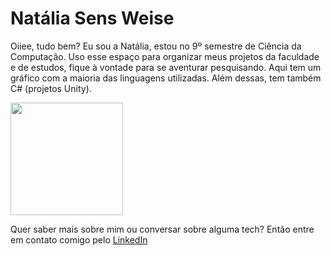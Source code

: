 # Natália Sens Weise

Oiiee, tudo bem?
Eu sou a Natália, estou no 9º semestre de Ciência da Computação.
Uso esse espaço para organizar meus projetos da faculdade e de estudos, fique à vontade para se aventurar pesquisando.
Aqui tem um gráfico com a maioria das linguagens utilizadas. Além dessas, tem também C# (projetos Unity).

<!-- <a href="https://github.com/PanicAThePython"> -->
<img height="180em" src="https://github-readme-stats.vercel.app/api/top-langs/?username=PanicAThePython&layout=compact&langs_count=7&theme=dracula"/>
<!-- <img height="180em" src="https://github-readme-stats.vercel.app/api?username=PanicAThePython&show_icons=true&theme=dracula&include_all_commits=true&count_private=true"/> -->

Quer saber mais sobre mim ou conversar sobre alguma tech? Então entre em contato comigo pelo [LinkedIn](https://www.linkedin.com/in/nat%C3%A1lia-sens-weise-0b9a42199/)
